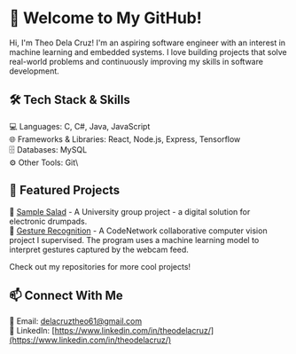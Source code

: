 # 👋 Welcome to My GitHub!
Hi, I'm Theo Dela Cruz! I'm an aspiring software engineer with an interest in machine learning and embedded systems. I love building projects that solve real-world problems and continuously improving my skills in software development.

## 🛠️ Tech Stack & Skills
💻 Languages: C, C#, Java, JavaScript\
🌐 Frameworks & Libraries: React, Node.js, Express, Tensorflow\
🗄 Databases: MySQL\
⚙ Other Tools: Git\

## 📌 Featured Projects
🚀 [Sample Salad](https://github.com/DYLZO4/SampleSalad) - A University group project - a digital solution for electronic drumpads.\
🔧 [Gesture Recognition](https://github.com/codenetwork/gestureRecognition) - A CodeNetwork collaborative computer vision project I supervised. The program uses a machine learning model to interpret gestures captured by the webcam feed.

Check out my repositories for more cool projects!


## 📫 Connect With Me
📧 Email: delacruztheo61@gmail.com\
💼 LinkedIn: [https://www.linkedin.com/in/theodelacruz/](https://www.linkedin.com/in/theodelacruz/)
